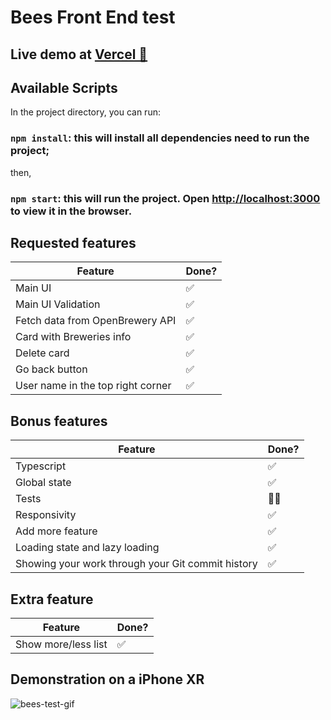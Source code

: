 # Bees Front End test

## Live demo at [Vercel 🐝](https://bees-test.vercel.app/)

## Available Scripts

In the project directory, you can run:

### `npm install`: this will install all dependencies need to run the project;

then,

### `npm start`: this will run the project. Open [http://localhost:3000](http://localhost:3000) to view it in the browser.

## Requested features

| Feature | Done? |
| --------          | -------- |
| Main UI    | ✅        |
| Main UI Validation             | ✅        |
| Fetch data from OpenBrewery API             | ✅    |
| Card with Breweries info    | ✅     |
| Delete card     | ✅     |
| Go back button     | ✅     |
| User name in the top right corner     | ✅     |

## Bonus features

| Feature | Done? |
| --------          | -------- |
| Typescript    | ✅        |
| Global state             | ✅        |
| Tests             | 👎🏽    |
| Responsivity    | ✅     |
| Add more feature    | ✅     |
| Loading state and lazy loading | ✅     |
| Showing your work through your Git commit history     | ✅     |

## Extra feature

| Feature | Done? |
| --------          | -------- |
| Show more/less list    | ✅        |

## Demonstration on a iPhone XR

![bees-test-gif](https://user-images.githubusercontent.com/61336548/164514987-77c2f5eb-20b3-42cc-a674-9f3c1d6a8a77.gif)



